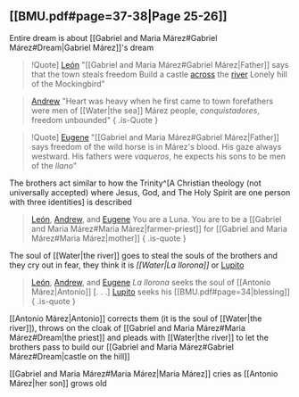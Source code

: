 ## [[BMU.pdf#page=37-38|Page 25-26]]
Entire dream is about [[Gabriel and Maria Márez#Gabriel Márez#Dream|Gabriel Márez]]'s dream

> !Quote] [León](</MárezFamily/León.md>)
> "[[Gabriel and Maria Márez#Gabriel Márez|Father]] says that the town steals freedom
> Build a castle [across](</Symbols/Bridge.md>) the [river](</Symbols/Water.md>)
> Lonely hill of the Mockingbird"

> [Andrew](</MárezFamily/Andrew.md>)
> "Heart was heavy when he first came to town
> forefathers were men of [[Water|the sea]]
> Márez people, *conquistadores*, freedom unbounded"
{ .is-Quote }

> !Quote] [Eugene](</MárezFamily/Eugene.md>)
> "[[Gabriel and Maria Márez#Gabriel Márez|Father]] says freedom of the wild horse is in Márez's blood.
> His gaze always westward. His fathers were *vaqueros*,
> he expects his sons to be men of the *llano*"

The brothers act similar to how the Trinity^[A Christian theology (not universally accepted) where Jesus, God, and The Holy Spirit are one person with three identities] is described

> [León](</MárezFamily/León.md>), [Andrew](</MárezFamily/Andrew.md>), and [Eugene](</MárezFamily/Eugene.md>)
> You are a Luna.
> You are to be a [[Gabriel and Maria Márez#Maria Márez|farmer-priest]] for [[Gabriel and Maria Márez#Maria Márez|mother]]
{ .is-quote }

The soul of [[Water|the river]] goes to steal the souls of the brothers and they cry out in fear, they think it is *[[Water|La llorona]]* or [Lupito](</Lupito.md>)
> [León](</MárezFamily/León.md>), [Andrew](</MárezFamily/Andrew.md>), and [Eugene](</MárezFamily/Eugene.md>)
> *La llorona* seeks the soul of [[Antonio Márez|Antonio]]
> \[. . .\]
> [Lupito](</Lupito.md>) seeks his [[BMU.pdf#page=34|blessing]]
{ .is-quote }

[[Antonio Márez|Antonio]] corrects them (it is the soul of [[Water|the river]]), throws on the cloak of [[Gabriel and Maria Márez#Maria Márez#Dream|the priest]] and pleads with [[Water|the river]] to let the brothers pass to build our [[Gabriel and Maria Márez#Gabriel Márez#Dream|castle on the hill]]

[[Gabriel and Maria Márez#Maria Márez|Maria Márez]] cries as [[Antonio Márez|her son]] grows old 